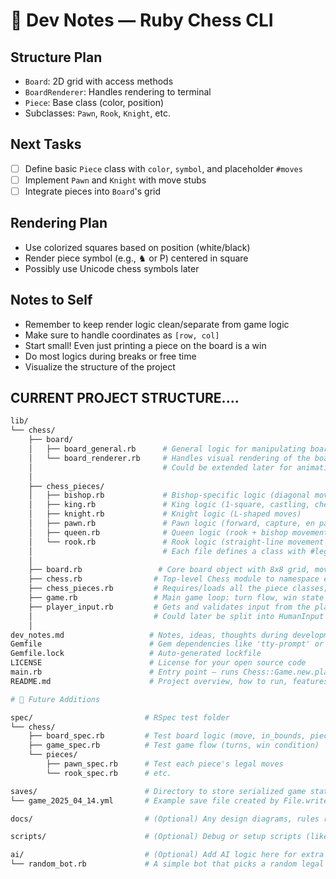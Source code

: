 # 🧪 Dev Notes — Ruby Chess CLI

## Structure Plan

- `Board`: 2D grid with access methods
- `BoardRenderer`: Handles rendering to terminal
- `Piece`: Base class (color, position)
- Subclasses: `Pawn`, `Rook`, `Knight`, etc.

## Next Tasks

- [ ] Define basic `Piece` class with `color`, `symbol`, and placeholder `#moves`
- [ ] Implement `Pawn` and `Knight` with move stubs
- [ ] Integrate pieces into `Board`'s grid

## Rendering Plan

- Use colorized squares based on position (white/black)
- Render piece symbol (e.g., ♞ or P) centered in square
- Possibly use Unicode chess symbols later

## Notes to Self

- Remember to keep render logic clean/separate from game logic
- Make sure to handle coordinates as `[row, col]`
- Start small! Even just printing a piece on the board is a win
- Do most logics during breaks or free time
- Visualize the structure of the project

## CURRENT PROJECT STRUCTURE....

```bash
lib/
└── chess/
    ├── board/
    │   ├── board_general.rb      # General logic for manipulating board state (e.g., #move_piece, #in_bounds?)
    │   └── board_renderer.rb     # Handles visual rendering of the board (e.g., using Unicode pieces)
    │                             # Could be extended later for animations or board themes
    │
    ├── chess_pieces/
    │   ├── bishop.rb             # Bishop-specific logic (diagonal movement)
    │   ├── king.rb               # King logic (1-square, castling, check detection)
    │   ├── knight.rb             # Knight logic (L-shaped moves)
    │   ├── pawn.rb               # Pawn logic (forward, capture, en passant, promotion)
    │   ├── queen.rb              # Queen logic (rook + bishop movement)
    │   └── rook.rb               # Rook logic (straight-line movement and castling)
    │                             # Each file defines a class with #legal_moves(board, from_pos)
    │
    ├── board.rb                 # Core board object with 8x8 grid, move validation, and state updates
    ├── chess.rb                # Top-level Chess module to namespace everything
    ├── chess_pieces.rb         # Requires/loads all the piece classes; possibly includes a PIECE_MAP hash
    ├── game.rb                 # Main game loop: turn flow, win state checks, player switching
    ├── player_input.rb         # Gets and validates input from the player (e.g., "a2 to a3")
    │                           # Could later be split into HumanInput vs AIInput
    │
dev_notes.md                   # Notes, ideas, thoughts during development (good for GitHub history)
Gemfile                        # Gem dependencies like 'tty-prompt' or 'colorize'
Gemfile.lock                   # Auto-generated lockfile
LICENSE                        # License for your open source code
main.rb                        # Entry point — runs Chess::Game.new.play
README.md                      # Project overview, how to run, features, installation

# 🧪 Future Additions

spec/                         # RSpec test folder
└── chess/
    ├── board_spec.rb         # Test board logic (move, in_bounds, piece_at?)
    ├── game_spec.rb          # Test game flow (turns, win condition)
    └── pieces/
        ├── pawn_spec.rb      # Test each piece's legal moves
        └── rook_spec.rb      # etc.

saves/                        # Directory to store serialized game state YAML files
└── game_2025_04_14.yml       # Example save file created by File.write

docs/                         # (Optional) Any design diagrams, rules references, move logic charts

scripts/                      # (Optional) Debug or setup scripts (like seed.rb or load_game.rb)

ai/                           # (Optional) Add AI logic here for extra credit
└── random_bot.rb             # A simple bot that picks a random legal move

```